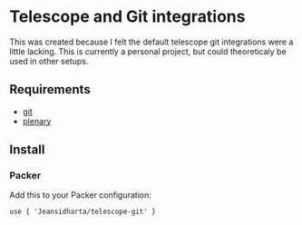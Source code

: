 # Telescope and Git integrations

This was created because I felt the default telescope git integrations were a little lacking. This is currently a personal project, but could theoreticaly be used in other setups.

## Requirements

- [git](https://git-scm.com/)
- [plenary](https://github.com/nvim-lua/plenary.nvim)

## Install

### Packer

Add this to your Packer configuration:

`use { 'Jeansidharta/telescope-git' }`
